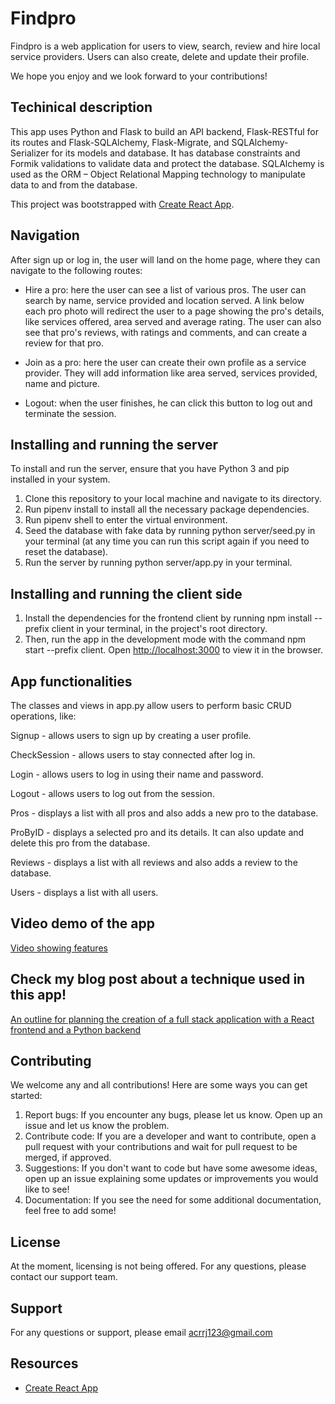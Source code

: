 # Findpro
Findpro is a web application for users to view, search, review and hire local service providers. Users can also create, delete and update their profile.

We hope you enjoy and we look forward to your contributions!

## Techinical description
This app uses Python and Flask to build an API backend, Flask-RESTful for its routes and Flask-SQLAlchemy, Flask-Migrate, and SQLAlchemy-Serializer for its models and database. It has database constraints and Formik validations to validate data and protect the database. SQLAlchemy is used as the ORM – Object Relational Mapping technology to manipulate data to and from the database. 

This project was bootstrapped with [Create React App](https://github.com/facebook/create-react-app).

## Navigation
After sign up or log in, the user will land on the home page, where they can navigate to the following routes:

- Hire a pro: here the user can see a list of various pros. The user can search by name, service provided and location served. A link below each pro photo will redirect the user to a page showing the pro's details, like services offered, area served and average rating. The user can also see that pro's reviews, with ratings and comments, and can create a review for that pro.

- Join as a pro: here the user can create their own profile as a service provider. They will add information like area served, services provided, name and picture.

- Logout: when the user finishes, he can click this button to log out and terminate the session.

## Installing and running the server
To install and run the server, ensure that you have Python 3 and pip installed in your system.
1. Clone this repository to your local machine and navigate to its directory.
2. Run pipenv install to install all the necessary package dependencies.
3. Run pipenv shell to enter the virtual environment.
4. Seed the database with fake data by running python server/seed.py in your terminal (at any time you can run this script again if you need to reset the database).
5. Run the server by running python server/app.py in your terminal.

## Installing and running the client side
1. Install the dependencies for the frontend client by running npm install --prefix client in your terminal, in the project's root directory.
2. Then, run the app in the development mode with the command npm start --prefix client. Open [http://localhost:3000](http://localhost:3000) to view it in the browser.

## App functionalities
The classes and views in app.py allow users to perform basic CRUD operations, like: 

Signup - allows users to sign up by creating a user profile.

CheckSession - allows users to stay connected after log in. 

Login - allows users to log in using their name and password.

Logout - allows users to log out from the session.

Pros - displays a list with all pros and also adds a new pro to the database.

ProByID - displays a selected pro and its details. It can also update and delete this pro from the database.

Reviews - displays a list with all reviews and also adds a review to the database.

Users - displays a list with all users.

## Video demo of the app
[Video showing features](https://www.loom.com/share/15979e0da48d4ee8bbc7216940384050?sid=8a43bbf4-4e8f-4126-aa33-10603fa421a6)

## Check my blog post about a technique used in this app! 
[An outline for planning the creation of a full stack application with a React frontend and a Python backend](https://medium.com/@anna-cole/an-outline-for-planning-the-creation-of-a-full-stack-application-with-a-react-frontend-and-a-python-57b47d46165a)

## Contributing
We welcome any and all contributions! Here are some ways you can get started:
1. Report bugs: If you encounter any bugs, please let us know. Open up an issue and let us know the problem.
2. Contribute code: If you are a developer and want to contribute, open a pull request with your contributions and wait for pull request to be merged, if approved. 
3. Suggestions: If you don't want to code but have some awesome ideas, open up an issue explaining some updates or improvements you would like to see!
4. Documentation: If you see the need for some additional documentation, feel free to add some!

## License
At the moment, licensing is not being offered. For any questions, please contact our support team.

## Support
For any questions or support, please email acrrj123@gmail.com

## Resources
- [Create React App](https://github.com/facebook/create-react-app)



